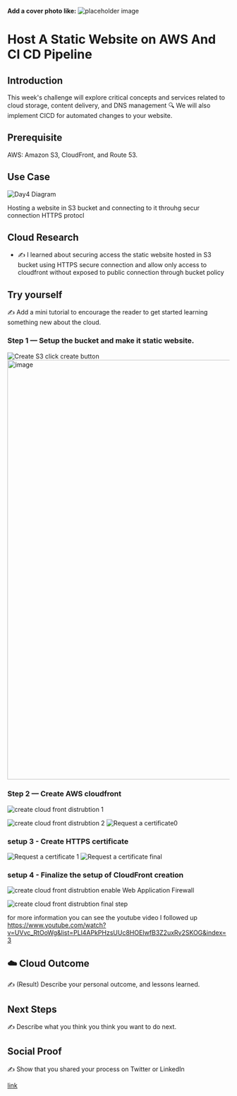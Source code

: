 **Add a cover photo like:**
![placeholder image](https://via.placeholder.com/1200x600)

# Host A Static Website on AWS And CI CD Pipeline

## Introduction
This week's challenge will explore critical concepts and services related to cloud storage, content delivery, and DNS management 🔍 We will also implement CICD for automated changes to your website.

## Prerequisite

AWS: Amazon S3, CloudFront, and Route 53.

## Use Case

![Day4 Diagram](https://github.com/abinshihab/100DaysofCloud/assets/22618390/32fb7d3e-fbd9-40a5-9c36-135940cca803)

Hosting a website in S3 bucket and connecting to it throuhg secur connection HTTPS protocl  


## Cloud Research

- ✍️ I learned about securing access the static website hosted in S3 bucket using HTTPS secure connection and allow only access to cloudfront without exposed to public connection through bucket policy 


## Try yourself

✍️ Add a mini tutorial to encourage the reader to get started learning something new about the cloud.

### Step 1 — Setup the bucket and make it static website.
![Create S3 click create button](https://github.com/abinshihab/100DaysofCloud/assets/22618390/ec550213-ffbe-4d48-ae79-5dd0b1854c87)
<img width="950" alt="image" src="https://github.com/abinshihab/100DaysofCloud/assets/22618390/f2e91302-a9ab-4120-9712-42e3523a3e54">


### Step 2 — Create AWS cloudfront

![create cloud front distrubtion 1 ](https://github.com/abinshihab/100DaysofCloud/assets/22618390/4e30b7a0-c356-44e6-8ef9-b14f82c6094d)

![create cloud front distrubtion 2 ](https://github.com/abinshihab/100DaysofCloud/assets/22618390/50abe006-fa37-4876-b958-aa1e5602117d)
![Request a certificate0](https://github.com/abinshihab/100DaysofCloud/assets/22618390/c841b2c0-29bb-451b-a4d2-d6996004336a)

### setup 3 - Create HTTPS certificate
![Request a certificate 1](https://github.com/abinshihab/100DaysofCloud/assets/22618390/d4bcd4ba-fc79-4839-9a68-c3999864778a)
![Request a certificate final](https://github.com/abinshihab/100DaysofCloud/assets/22618390/88c42879-99a1-43ba-a9b6-cf02a1f68b12)

### setup 4 - Finalize the setup of CloudFront creation

![create cloud front distrubtion enable Web Application Firewall  ](https://github.com/abinshihab/100DaysofCloud/assets/22618390/300c0d47-fb15-4702-8e2b-40d254500a10)

![create cloud front distrubtion final step ](https://github.com/abinshihab/100DaysofCloud/assets/22618390/4730265b-72ab-4bcc-b604-33483c3289f6)

for more information you can see the youtube video I followed up 
https://www.youtube.com/watch?v=UVvc_RtOoWg&list=PLl4APkPHzsUUc8HOEIwfB3Z2uxRv2SKOG&index=3



## ☁️ Cloud Outcome

✍️ (Result) Describe your personal outcome, and lessons learned.

## Next Steps

✍️ Describe what you think you think you want to do next.

## Social Proof

✍️ Show that you shared your process on Twitter or LinkedIn

[link](link)
